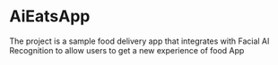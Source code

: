 # AiEatsApp
The project is a sample food delivery app that integrates with Facial AI Recognition to allow users to get a new experience of food App
